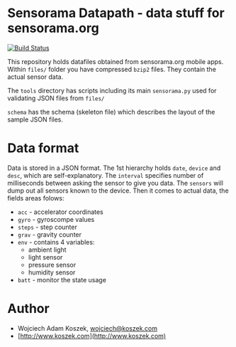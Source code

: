 # Sensorama Datapath - data stuff for sensorama.org

[![Build Status](https://travis-ci.org/wkoszek/sensorama-datapath.svg?branch=master)](https://travis-ci.org/wkoszek/sensorama-datapath)

This repository holds datafiles obtained from sensorama.org mobile apps.
Within `files/` folder you have compressed `bzip2` files. They contain the
actual sensor data.

The `tools` directory has scripts including its main `sensorama.py` used for
validating JSON files from `files/`

`schema` has the schema (skeleton file) which describes the layout of the
sample JSON files.

# Data format

Data is stored in a JSON format. The 1st hierarchy holds `date`, `device`
and `desc`, which are self-explanatory. The `interval` specifies number of
milliseconds between asking the sensor to give you data. The `sensors` will
dump out all sensors known to the device. Then it comes to actual data, the
fields areas folows:

- `acc` - accelerator coordinates
- `gyro` - gyroscompe values
- `steps` - step counter
- `grav` - gravity counter
- `env` - contains 4 variables:
   - ambient light 
   - light sensor
   - pressure sensor
   - humidity sensor
- `batt` - monitor the state usage


# Author

- Wojciech Adam Koszek, [wojciech@koszek.com](mailto:wojciech@koszek.com)
- [http://www.koszek.com](http://www.koszek.com)
